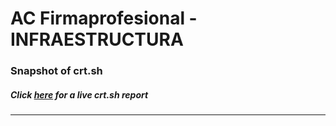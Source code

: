 # AC Firmaprofesional - INFRAESTRUCTURA
### Snapshot of crt.sh
##### Click [here](https://crt.sh/?q=376DA371D590FED38A0D47BCBAE142B04A510373D2976A69348AD1C160F889A0) for a live crt.sh report

---
